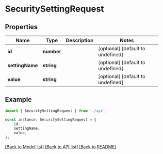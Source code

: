 # SecuritySettingRequest


## Properties

Name | Type | Description | Notes
------------ | ------------- | ------------- | -------------
**id** | **number** |  | [optional] [default to undefined]
**settingName** | **string** |  | [optional] [default to undefined]
**value** | **string** |  | [optional] [default to undefined]

## Example

```typescript
import { SecuritySettingRequest } from './api';

const instance: SecuritySettingRequest = {
    id,
    settingName,
    value,
};
```

[[Back to Model list]](../README.md#documentation-for-models) [[Back to API list]](../README.md#documentation-for-api-endpoints) [[Back to README]](../README.md)
